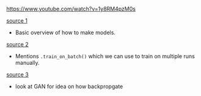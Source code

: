 
https://www.youtube.com/watch?v=1y8RM4pzM0s

[source 1](https://machinelearningmastery.com/three-ways-to-build-machine-learning-models-in-keras/)
- Basic overview of how to make models.

[source 2](https://stackoverflow.com/questions/49100556/what-is-the-use-of-train-on-batch-in-keras)
- Mentions `.train_on_batch()` which we can use to train on multiple runs manually.

[source 3](https://www.digitalocean.com/community/tutorials/implementing-gans-in-tensorflow)
- look at GAN for idea on how backpropgate
